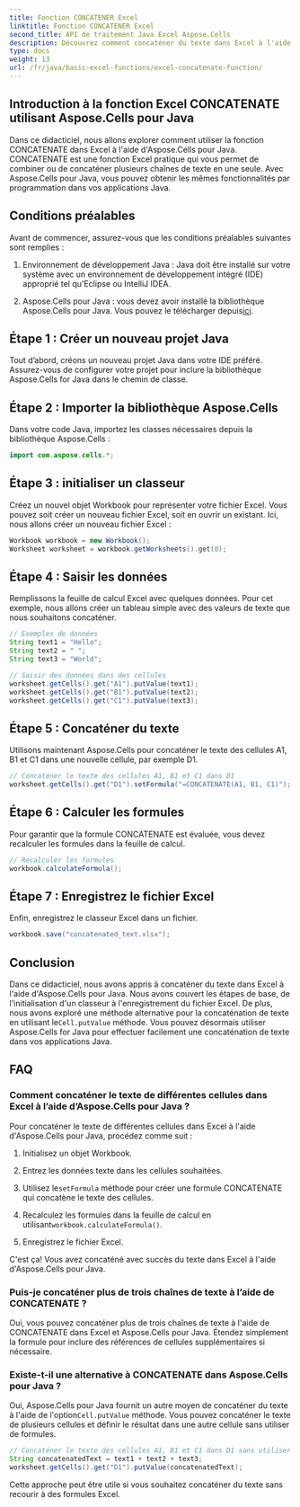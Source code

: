 ```yaml
---
title: Fonction CONCATENER Excel
linktitle: Fonction CONCATENER Excel
second_title: API de traitement Java Excel Aspose.Cells
description: Découvrez comment concaténer du texte dans Excel à l'aide d'Aspose.Cells pour Java. Ce guide étape par étape comprend des exemples de code source pour une manipulation transparente du texte.
type: docs
weight: 13
url: /fr/java/basic-excel-functions/excel-concatenate-function/
---
```


## Introduction à la fonction Excel CONCATENATE utilisant Aspose.Cells pour Java

Dans ce didacticiel, nous allons explorer comment utiliser la fonction CONCATENATE dans Excel à l'aide d'Aspose.Cells pour Java. CONCATENATE est une fonction Excel pratique qui vous permet de combiner ou de concaténer plusieurs chaînes de texte en une seule. Avec Aspose.Cells pour Java, vous pouvez obtenir les mêmes fonctionnalités par programmation dans vos applications Java.

## Conditions préalables

Avant de commencer, assurez-vous que les conditions préalables suivantes sont remplies :

1. Environnement de développement Java : Java doit être installé sur votre système avec un environnement de développement intégré (IDE) approprié tel qu'Eclipse ou IntelliJ IDEA.

2. Aspose.Cells pour Java : vous devez avoir installé la bibliothèque Aspose.Cells pour Java. Vous pouvez le télécharger depuis[ici](https://releases.aspose.com/cells/java/).

## Étape 1 : Créer un nouveau projet Java

Tout d’abord, créons un nouveau projet Java dans votre IDE préféré. Assurez-vous de configurer votre projet pour inclure la bibliothèque Aspose.Cells for Java dans le chemin de classe.

## Étape 2 : Importer la bibliothèque Aspose.Cells

Dans votre code Java, importez les classes nécessaires depuis la bibliothèque Aspose.Cells :

```java
import com.aspose.cells.*;
```

## Étape 3 : initialiser un classeur

Créez un nouvel objet Workbook pour représenter votre fichier Excel. Vous pouvez soit créer un nouveau fichier Excel, soit en ouvrir un existant. Ici, nous allons créer un nouveau fichier Excel :

```java
Workbook workbook = new Workbook();
Worksheet worksheet = workbook.getWorksheets().get(0);
```

## Étape 4 : Saisir les données

Remplissons la feuille de calcul Excel avec quelques données. Pour cet exemple, nous allons créer un tableau simple avec des valeurs de texte que nous souhaitons concaténer.

```java
// Exemples de données
String text1 = "Hello";
String text2 = " ";
String text3 = "World";

// Saisir des données dans des cellules
worksheet.getCells().get("A1").putValue(text1);
worksheet.getCells().get("B1").putValue(text2);
worksheet.getCells().get("C1").putValue(text3);
```

## Étape 5 : Concaténer du texte

Utilisons maintenant Aspose.Cells pour concaténer le texte des cellules A1, B1 et C1 dans une nouvelle cellule, par exemple D1.

```java
// Concaténer le texte des cellules A1, B1 et C1 dans D1
worksheet.getCells().get("D1").setFormula("=CONCATENATE(A1, B1, C1)");
```

## Étape 6 : Calculer les formules

Pour garantir que la formule CONCATENATE est évaluée, vous devez recalculer les formules dans la feuille de calcul.

```java
// Recalculer les formules
workbook.calculateFormula();
```

## Étape 7 : Enregistrez le fichier Excel

Enfin, enregistrez le classeur Excel dans un fichier.

```java
workbook.save("concatenated_text.xlsx");
```

## Conclusion

 Dans ce didacticiel, nous avons appris à concaténer du texte dans Excel à l'aide d'Aspose.Cells pour Java. Nous avons couvert les étapes de base, de l'initialisation d'un classeur à l'enregistrement du fichier Excel. De plus, nous avons exploré une méthode alternative pour la concaténation de texte en utilisant le`Cell.putValue` méthode. Vous pouvez désormais utiliser Aspose.Cells for Java pour effectuer facilement une concaténation de texte dans vos applications Java.

## FAQ

### Comment concaténer le texte de différentes cellules dans Excel à l’aide d’Aspose.Cells pour Java ?

Pour concaténer le texte de différentes cellules dans Excel à l'aide d'Aspose.Cells pour Java, procédez comme suit :

1. Initialisez un objet Workbook.

2. Entrez les données texte dans les cellules souhaitées.

3.  Utilisez le`setFormula` méthode pour créer une formule CONCATENATE qui concatène le texte des cellules.

4.  Recalculez les formules dans la feuille de calcul en utilisant`workbook.calculateFormula()`.

5. Enregistrez le fichier Excel.

C'est ça! Vous avez concaténé avec succès du texte dans Excel à l'aide d'Aspose.Cells pour Java.

### Puis-je concaténer plus de trois chaînes de texte à l’aide de CONCATENATE ?

Oui, vous pouvez concaténer plus de trois chaînes de texte à l'aide de CONCATENATE dans Excel et Aspose.Cells pour Java. Étendez simplement la formule pour inclure des références de cellules supplémentaires si nécessaire.

### Existe-t-il une alternative à CONCATENATE dans Aspose.Cells pour Java ?

 Oui, Aspose.Cells pour Java fournit un autre moyen de concaténer du texte à l'aide de l'option`Cell.putValue` méthode. Vous pouvez concaténer le texte de plusieurs cellules et définir le résultat dans une autre cellule sans utiliser de formules.

```java
// Concaténer le texte des cellules A1, B1 et C1 dans D1 sans utiliser de formules
String concatenatedText = text1 + text2 + text3;
worksheet.getCells().get("D1").putValue(concatenatedText);
```

Cette approche peut être utile si vous souhaitez concaténer du texte sans recourir à des formules Excel.